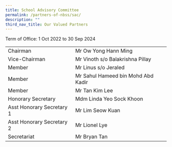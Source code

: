 ```yaml
---
title: School Advisory Committee
permalink: /partners-of-nbss/sac/
description: ""
third_nav_title: Our Valued Partners
---
```

<p>Term of Office: 1 Oct 2022 to 30 Sep 2024</p>
<table>
<tbody>
<tr>
<td>Chairman</td>
<td>Mr Ow Yong Hann Ming</td>
</tr>
<tr>
<td>Vice-Chairman </td>
<td>Mr Vinoth s/o Balakrishna Pillay</td>
</tr>
<tr>
<td>Member</td>
<td>Mr Linus s/o Jeraled</td>
</tr>
<tr>
<td>Member</td>
<td>Mr Sahul Hameed bin Mohd Abd Kadir</td>
</tr>
<tr>
<td>Member</td>
<td>Mr Tan Kim Lee</td>
</tr>
<tr>
<td>Honorary Secretary</td>
<td>Mdm Linda Yeo Sock Khoon</td>
</tr>
<tr>
<td>Asst Honorary Secretary 1</td>
<td>Mr Lim Seow Kuan</td>
</tr>
<tr>
<td>Asst Honorary Secretary 2</td>
<td>Mr Lionel Lye</td>
</tr>
<tr>
<td>Secretariat</td>
<td>Mr Bryan Tan</td>
</tr>
</tbody>
</table>